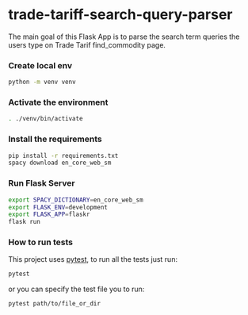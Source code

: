 # trade-tariff-search-query-parser

The main goal of this Flask App is to parse the search term queries the users type on Trade Tarif find_commodity page.

### Create local env

```bash
python -m venv venv
```

### Activate the environment

```bash
. ./venv/bin/activate
```

### Install the requirements

```bash
pip install -r requirements.txt
spacy download en_core_web_sm
```

### Run Flask Server

```bash
export SPACY_DICTIONARY=en_core_web_sm
export FLASK_ENV=development
export FLASK_APP=flaskr
flask run
```

### How to run tests

This project uses [pytest](https://docs.pytest.org/), to run all the tests just run:

```bash
pytest
```

or you can specify the test file you to run:

```bash
pytest path/to/file_or_dir
```
